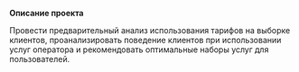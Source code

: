 **Описание проекта**


Провести предварительный анализ использования тарифов на выборке клиентов,
проанализировать поведение клиентов при использовании услуг оператора и
рекомендовать оптимальные наборы услуг для пользователей. 

